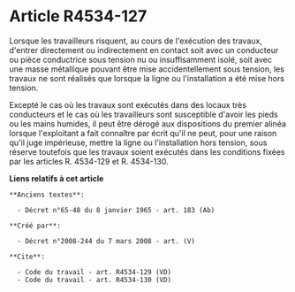 # Article R4534-127

Lorsque les travailleurs risquent, au cours de l'exécution des travaux, d'entrer directement ou indirectement en contact soit
avec un conducteur ou pièce conductrice sous tension nu ou insuffisamment isolé, soit avec une masse métallique pouvant être
mise accidentellement sous tension, les travaux ne sont réalisés que lorsque la ligne ou l'installation a été mise hors
tension. 

Excepté le cas où les travaux sont exécutés dans des locaux très conducteurs et le cas où les travailleurs sont susceptible
d'avoir les pieds ou les mains humides, il peut être dérogé aux dispositions du premier alinéa lorsque l'exploitant a fait
connaître par écrit qu'il ne peut, pour une raison qu'il juge impérieuse, mettre la ligne ou l'installation hors tension,
sous réserve toutefois que les travaux soient exécutés dans les conditions fixées par les articles R. 4534-129 et R.
4534-130.

**Liens relatifs à cet article**

	**Anciens textes**:

	  - Décret n°65-48 du 8 janvier 1965 - art. 183 (Ab)

	**Créé par**:

	  - Décret n°2008-244 du 7 mars 2008 - art. (V)

	**Cite**:

	  - Code du travail - art. R4534-129 (VD)
	  - Code du travail - art. R4534-130 (VD)
